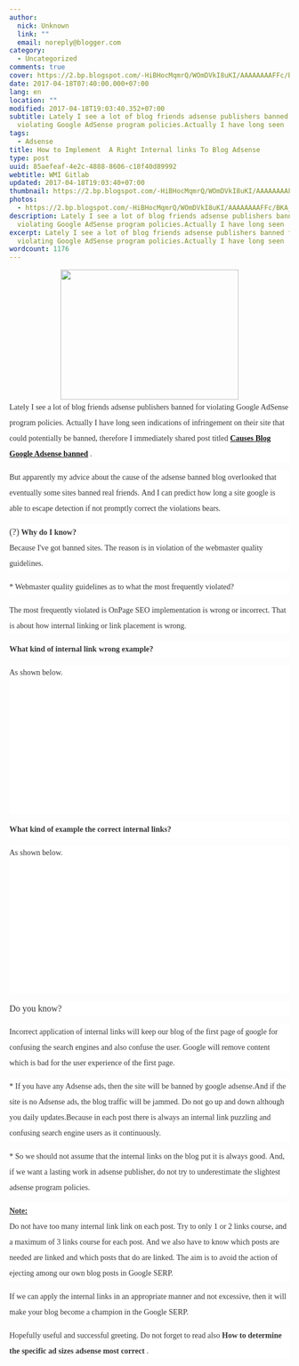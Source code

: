 ```yaml
---
author:
  nick: Unknown
  link: ""
  email: noreply@blogger.com
category:
  - Uncategorized
comments: true
cover: https://2.bp.blogspot.com/-HiBHocMqmrQ/WOmDVkI8uKI/AAAAAAAAFFc/BKA_t9kCVWowkvq-u4JHs5AKDaQF8v5LQCLcB/s320/Internal-linking-1.jpg
date: 2017-04-18T07:40:00.000+07:00
lang: en
location: ""
modified: 2017-04-18T19:03:40.352+07:00
subtitle: Lately I see a lot of blog friends adsense publishers banned for
  violating Google AdSense program policies.Actually I have long seen
tags:
  - Adsense
title: How to Implement  A Right Internal links To Blog Adsense
type: post
uuid: 85aefeaf-4e2c-4888-8606-c18f40d89992
webtitle: WMI Gitlab
updated: 2017-04-18T19:03:40+07:00
thumbnail: https://2.bp.blogspot.com/-HiBHocMqmrQ/WOmDVkI8uKI/AAAAAAAAFFc/BKA_t9kCVWowkvq-u4JHs5AKDaQF8v5LQCLcB/s320/Internal-linking-1.jpg
photos:
  - https://2.bp.blogspot.com/-HiBHocMqmrQ/WOmDVkI8uKI/AAAAAAAAFFc/BKA_t9kCVWowkvq-u4JHs5AKDaQF8v5LQCLcB/s320/Internal-linking-1.jpg
description: Lately I see a lot of blog friends adsense publishers banned for
  violating Google AdSense program policies.Actually I have long seen
excerpt: Lately I see a lot of blog friends adsense publishers banned for
  violating Google AdSense program policies.Actually I have long seen
wordcount: 1176
---
```


<div dir="ltr" style="text-align: left;" trbidi="on"><div class="separator" style="clear: both; text-align: center;"><a href="//webmanajemen.com/page/safelink.html?url=aHR0cHM6Ly8yLmJwLmJsb2dzcG90LmNvbS8tSGlCSG9jTXFtclEvV09tRFZrSTh1S0kvQUFBQUFBQUFGRmMvQktBX3Q5a0NWV293a3ZxLXU0SkhzNUFLRGFRRjh2NUxRQ0xjQi9zMTYwMC9JbnRlcm5hbC1saW5raW5nLTEuanBn" imageanchor="1" style="margin-left: 1em; margin-right: 1em;" rel="nofollow noopener" target="_blank"><img border="0" height="234" src="https://2.bp.blogspot.com/-HiBHocMqmrQ/WOmDVkI8uKI/AAAAAAAAFFc/BKA_t9kCVWowkvq-u4JHs5AKDaQF8v5LQCLcB/s320/Internal-linking-1.jpg" width="320"></a></div><div style="background-color: white; color: #353535; font-family: Merriweather, 'Times New Roman', Times, serif; line-height: 28px; margin-bottom: 1em; padding: 0px;"><span class="notranslate">Lately I see a lot of blog friends adsense publishers banned for violating Google AdSense program policies.</span>&nbsp;<span class="notranslate">Actually I have long seen indications of infringement on their site that could potentially be banned, therefore I immediately shared post titled&nbsp;<b><a href="http://www.webmanajemen.com/2017/04/causes-blog-website-or-site-google-adsense-ban.html" target="_blank" rel="noopener noreferer nofollow">Causes Blog Google Adsense banned</a></b>&nbsp;.</span></div><div style="background-color: white; color: #353535; font-family: Merriweather, 'Times New Roman', Times, serif; line-height: 28px; margin-bottom: 1em; padding: 0px;"><span class="notranslate">But apparently my advice about the cause of the adsense banned blog overlooked that eventually some sites banned real friends.</span>&nbsp;<span class="notranslate">And I can predict how long a site google is able to escape detection if not promptly correct the violations bears.</span></div><div style="background-color: white; color: #353535; font-family: Merriweather, 'Times New Roman', Times, serif; line-height: 28px; margin-bottom: 1em; padding: 0px;"><span class="notranslate"><span class="amp-wp-inline-e83b3001d8045eddbc5ff9e9b885e24e" style="font-size: medium;">(?)</span>&nbsp;<b>Why do I know?</b></span><br><span class="notranslate">Because I've got banned sites.</span>&nbsp;<span class="notranslate">The reason is in violation of the webmaster quality guidelines.</span></div><div style="background-color: white; color: #353535; font-family: Merriweather, 'Times New Roman', Times, serif; line-height: 28px; margin-bottom: 1em; padding: 0px;"><span class="notranslate">* Webmaster quality guidelines as to what the most frequently violated?</span></div><div style="background-color: white; color: #353535; font-family: Merriweather, 'Times New Roman', Times, serif; line-height: 28px; margin-bottom: 1em; padding: 0px;"><span class="notranslate">The most frequently violated is OnPage SEO implementation is wrong or incorrect.</span>&nbsp;<span class="notranslate">That is about how internal linking or link placement is wrong.</span></div><div style="background-color: white; color: #353535; font-family: Merriweather, 'Times New Roman', Times, serif; line-height: 28px; margin-bottom: 1em; padding: 0px;"><span class="notranslate"><b>What kind of internal link wrong example?</b></span></div><div style="background-color: white; color: #353535; font-family: Merriweather, 'Times New Roman', Times, serif; line-height: 28px; margin-bottom: 1em; padding: 0px;"><span class="notranslate">As shown below.</span><br><amp-img alt="" class="aligncenter amp-wp-enforced-sizes i-amphtml-element i-amphtml-layout-responsive i-amphtml-layout-size-defined i-amphtml-layout" height="292" sizes="(min-width: 400px) 400px, 100vw" src="http://juragancipir.com/wp-content/uploads/2014/02/Internal-linking-1.jpg" style="display: block; margin: 0px auto; max-width: 100%; overflow: hidden !important; position: relative; width: 100vw;" width="400"><i-amphtml-sizer style="display: block; padding-top: 239.4375px;"></i-amphtml-sizer><img alt="" class="i-amphtml-fill-content i-amphtml-replaced-content" src="http://juragancipir.com/wp-content/uploads/2014/02/Internal-linking-1.jpg" style="border: none !important; bottom: 0px; display: block; height: 1px; left: 0px; margin: auto; min-height: 100%; min-width: 100%; padding: 0px !important; position: absolute; right: 0px; top: 0px; width: 1px;"></amp-img></div><div class="quads-location quads-ad4" id="quads-ad4" style="background-color: white; color: #353535; font-family: Merriweather, 'Times New Roman', Times, serif; line-height: 28px;"></div><div style="background-color: white; color: #353535; font-family: Merriweather, 'Times New Roman', Times, serif; line-height: 28px; margin-bottom: 1em; padding: 0px;"><span class="notranslate"><b>What kind of example the correct internal links?</b></span></div><div style="background-color: white; color: #353535; font-family: Merriweather, 'Times New Roman', Times, serif; line-height: 28px; margin-bottom: 1em; padding: 0px;"><span class="notranslate">As shown below.</span><br><amp-img alt="" class="aligncenter amp-wp-enforced-sizes i-amphtml-element i-amphtml-layout-responsive i-amphtml-layout-size-defined i-amphtml-layout" height="291" sizes="(min-width: 400px) 400px, 100vw" src="http://juragancipir.com/wp-content/uploads/2014/02/Internal-linking-2.jpg" style="display: block; margin: 0px auto; max-width: 100%; overflow: hidden !important; position: relative; width: 100vw;" width="400"><i-amphtml-sizer style="display: block; padding-top: 238.609375px;"></i-amphtml-sizer><img alt="" class="i-amphtml-fill-content i-amphtml-replaced-content" src="http://juragancipir.com/wp-content/uploads/2014/02/Internal-linking-2.jpg" style="border: none !important; bottom: 0px; display: block; height: 1px; left: 0px; margin: auto; min-height: 100%; min-width: 100%; padding: 0px !important; position: absolute; right: 0px; top: 0px; width: 1px;"></amp-img></div><div class="quads-location quads-ad2" id="quads-ad2" style="background-color: white; color: #353535; font-family: Merriweather, 'Times New Roman', Times, serif; line-height: 28px;"></div><div style="background-color: white; color: #353535; font-family: Merriweather, 'Times New Roman', Times, serif; line-height: 28px; margin-bottom: 1em; padding: 0px;"><span class="notranslate"><span class="amp-wp-inline-e83b3001d8045eddbc5ff9e9b885e24e" style="font-size: medium;">Do you know?</span></span></div><div style="background-color: white; color: #353535; font-family: Merriweather, 'Times New Roman', Times, serif; line-height: 28px; margin-bottom: 1em; padding: 0px;"><span class="notranslate">Incorrect application of internal links will keep our blog of the first page of google for confusing the search engines and also confuse the user.</span>&nbsp;<span class="notranslate">Google will remove content which is bad for the user experience of the first page.</span></div><div style="background-color: white; color: #353535; font-family: Merriweather, 'Times New Roman', Times, serif; line-height: 28px; margin-bottom: 1em; padding: 0px;"><span class="notranslate">* If you have any Adsense ads, then the site will be banned by google adsense.</span><span class="notranslate">And if the site is no Adsense ads, the blog traffic will be jammed.</span>&nbsp;<span class="notranslate">Do not go up and down although you daily updates.</span><span class="notranslate">Because in each post there is always an internal link puzzling and confusing search engine users as it continuously.</span></div><div style="background-color: white; color: #353535; font-family: Merriweather, 'Times New Roman', Times, serif; line-height: 28px; margin-bottom: 1em; padding: 0px;"><span class="notranslate">* So we should not assume that the internal links on the blog put it is always good.</span>&nbsp;<span class="notranslate">And, if we want a lasting work in adsense publisher, do not try to underestimate the slightest adsense program policies.</span></div><div style="background-color: white; color: #353535; font-family: Merriweather, 'Times New Roman', Times, serif; line-height: 28px; margin-bottom: 1em; padding: 0px;"><span class="notranslate"><b><u>Note:</u></b></span><br><span class="notranslate">Do not have too many internal link link on each post.</span>&nbsp;<span class="notranslate">Try to only 1 or 2 links course, and a maximum of 3 links course for each post.</span>&nbsp;<span class="notranslate">And we also have to know which posts are needed are linked and which posts that do are linked.</span>&nbsp;<span class="notranslate">The aim is to avoid the action of ejecting among our own blog posts in Google SERP.</span></div><div style="background-color: white; color: #353535; font-family: Merriweather, 'Times New Roman', Times, serif; line-height: 28px; margin-bottom: 1em; padding: 0px;"><span class="notranslate">If we can apply the internal links in an appropriate manner and not excessive, then it will make your blog become a champion in the Google SERP.</span></div><div style="background-color: white; color: #353535; font-family: Merriweather, 'Times New Roman', Times, serif; line-height: 28px; margin-bottom: 1em; padding: 0px;"><span class="notranslate">Hopefully useful and successful greeting.</span>&nbsp;<span class="notranslate">Do not forget to read also&nbsp;<b>How to determine the specific ad sizes adsense most correct</b>&nbsp;.</span></div></div>